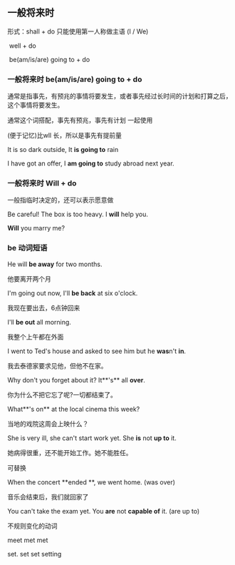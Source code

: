 ## 一般将来时

形式：shall + do 	只能使用第一人称做主语 (I / We)

​		   well  + do

​		   be(am/is/are) going to + do



### 一般将来时 be(am/is/are) going to + do

通常是指事先，有预兆的事情将要发生，或者事先经过长时间的计划和打算之后，这个事情将要发生。

通常这个词搭配，事先有预兆，事先有计划 一起使用

(便于记忆)比wll 长，所以是事先有提前量

It is so dark outside, It **is going to** rain

I have got an offer, I **am going to** study abroad next year.

### 一般将来时 Will + do

一般指临时决定的，还可以表示愿意做

Be careful! The box is too heavy. I **will** help you.

**Will** you marry me?



### be 动词短语

He will **be away** for two months.

他要离开两个月

I'm going out now, I'll **be back** at six o'clock.

我现在要出去，6点钟回来 

I'll **be out** all morning.

我整个上午都在外面

I went to Ted's house and asked to see him but he **was**n't **in**.

我去泰德家要求见他，但他不在家。

Why don't you forget about it? It**'s** all **over**.

你为什么不把它忘了呢?一切都结束了。

What**'s on** at the local cinema this week?

当地的戏院这周会上映什么？

She is very ill, she can't start work yet. She **is** not **up to** it.

她病得很重，还不能开始工作。她不能胜任。



可替换

When the concert **ended **, we went home. (was over)

音乐会结束后，我们就回家了

You can't take the exam yet. You **are** not **capable of** it. (are up to)



不规则变化的动词 

meet    			 	met 					met

set. 					  set 					  set 					setting	